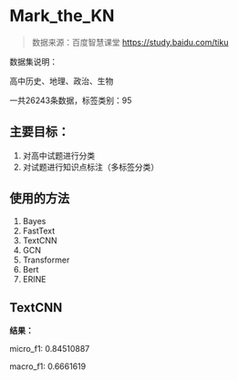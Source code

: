 # Mark_the_KN

> 数据来源：百度智慧课堂  <https://study.baidu.com/tiku>

数据集说明：

高中历史、地理、政治、生物

一共26243条数据，标签类别：95

## 主要目标：

1. 对高中试题进行分类
2. 对试题进行知识点标注（多标签分类）

## 使用的方法

1. Bayes
2. FastText
3. TextCNN
4. GCN
5. Transformer
6. Bert
7. ERINE

## TextCNN

**结果：**

micro_f1: 0.84510887

macro_f1: 0.6661619





